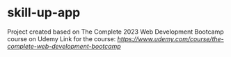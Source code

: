 # skill-up-app

Project created based on The Complete 2023 Web Development Bootcamp course on Udemy
Link for the course: _*https://www.udemy.com/course/the-complete-web-development-bootcamp*_